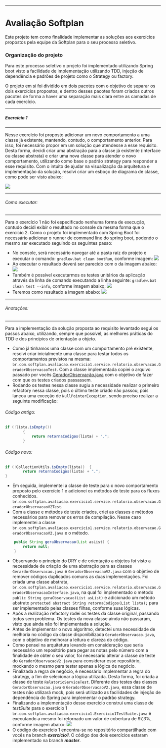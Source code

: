 ___
# Avaliação Softplan
Este projeto tem como finalidade implementar as soluções aos exercícios propostos pela equipe da Softplan para o seu processo seletivo.


### Organização do projeto
Para este processo seletivo o projeto foi implementado utilizando Spring boot visto a facilidade de implementação utilizando TDD, injeção de
dependência e padrões de projeto como o Strategy ou factory.

O projeto em si foi dividido em dois pacotes com o objetivo de separar os dois exercícios propostos, e dentro desses pacotes foram criados outros pacotes de forma a haver uma separação mais clara entre as camadas de cada exercício.

_______
##### Exercício 1
-----
Nesse exercício foi proposto adicionar um novo comportamento a uma classe já existente, mantendo, contudo, o comportamento anterior. Para isso, foi necessário propor em um solução que atendesse a esse requisito. Desta forma, decidi criar uma abstração para a classe já existente (interface ou classe abstrata) e criar uma nova classe para atender o novo comportamento, utilizando como base o padrão strategy para responder a esse requisito.
Com o intuito de ajudar na visualização da arquitetura e implementação da solução, resolvi criar um esboço de diagrama de classe, como pode ser visto abaixo:

![](https://i.imgur.com/z5rCL7z.png)

____
###### Como executar:
___

Para o exercício 1 não foi especificado nenhuma forma de execução, contudo decidi exibir o resultado no console da mesma forma que o exercício 2.
Como o projeto foi implementado com Spring Boot foi necessário adicionar o runner de command line do spring boot, podendo o mesmo ser executado seguindo os seguintes passo:
- No console, será necessário navegar até a pasta raíz do projeto e executar o comando:
`gradlew.bat clean bootRun`, conforme imagem:
![](https://i.imgur.com/2cxYMsO.jpg)
- Ao executar o resultado deverá ser parecido com o da imagem abaixo:
![](https://i.imgur.com/fQ1IsUW.jpg)
- Também é possível executarmos os testes unitários da aplicação através da linha de comando executando a linha seguinte: `gradlew.bat clean test --info`, conforme imagem abaixo:
![](https://i.imgur.com/ZmEob28.jpg)
- Teremos como resultado a imagem abaixo:
![](https://i.imgur.com/Nt95XHP.jpg)

_____

###### Anotações:
______

Para a implementação da solução proposta ao requisito levantado segui os passos abaixo, utilizando, sempre que possível, as melhores práticas do TDD e dos princípios de orientação a objeto.
- Como já tinhamos uma classe com um comportamento pré existente, resolvi criar inicialmente uma classe para testar todos os comportamentos previstos na mesma: `br.com.softplan.avaliacao.exercicio1.service.relatorio.observacao.GeradorObservacaoTest`. Com a classe implementada copiei o arquivo passado por vocês [GeradorObservação.java](https://drive.google.com/open?id=1pq8UFR0VKeFCmidKw5z-2g-duSPGLtbs) com o objetivo de fazer com que os testes criados passassem.
- Rodando os testes nessa classe sugiu a necessidade realizar o primeiro refactory nessa classe, pois o último teste criado não passou, pois lançou uma exceção de `NullPointerException`, sendo preciso realizar a seguinte modificação:

###### Código antigo:
```java
if (!lista.isEmpty()) 
		{
			return retornaCodigos(lista) + ".";
		}

```

###### Código novo:
```java
if (!CollectionUtils.isEmpty(lista))  {
		return retornaCodigos(lista) + ".";
}

```
- Em seguida, implementei a classe de teste para o novo comportamento proposto pelo exercício 1 e adicionei os métodos de teste para os fluxos conhecidos. `br.com.softplan.avaliacao.exercicio1.service.relatorio.observacao.GeradorObservacaoV2Test`.
- Com a classe e métodos de teste criados, criei as classes e métodos necessários para remover os erros de compilação. Nesse caso implementei a classe `br.com.softplan.avaliacao.exercicio1.service.relatorio.observacao.GeradorObservacaoV2.java` e o método.

```java
	public String geraObservacao(List asList) {
		return null;
	}
```
- Observando o princípio do DRY e de orientação a objetos foi visto a necessidade de criação de uma abstração para as classes `GerardorObservacao.java` e `GeradorObservacaoV2.java` com o objetivo de remover códigos duplicados comuns as duas implementações. Foi criada uma classe abstrata,  `br.com.softplan.avaliacao.exercicio1.service.relatorio.observacao.GeradorObservacaoInterface.java`, na qual foi implementado o método `public String geraObservacao(List asList)` e adicionado um método abstrato `protected abstract String retornaCodigos(List lista);` para ser implementado pelas classes filhas, conforme suas lógicas.
- Após a realização refactory rodei os testes da classe original, passando todos sem problema. Os testes da nova classe ainda não passaram, visto que ainda não foi implementada a solução.
- Antes de implementar o novo algoritmo, detectei uma necessidade de melhoria no código da classe disponibilizada `GeradorObservacao.java`, com o objetivo de melhorar a leitura e clareza do código.
- Como pensei na arquitetura levando em consideração que seria necessário um repositório para pegar as notas pelo número com a finalidade de obter o seu valor, foi necessário alterar a classe de teste do `GeradorObservacaoV2.java`  para considerar esse repositório, mockando o mesmo para testar apenas a lógica de negócio.
- Finalizada a regra de negócio, é necessário implementar a regra do strategy, a fim de selecionar a lógica utilizada. Desta forma, foi criada a classe de teste `RelatorioServiceTest`. Diferente dos testes das classes `GeradorObservacao.java` e `GeradorObservacaoV2.java`, essa classe de testes não utilizará mock, pois será utilizado as facilidades de injeção de dependência do Spring para implementar o padrão strategy.
- Finalizando a implementação desse exercício construi uma classe de *testSuite* para o exercício 1 `br.com.softplan.avaliacao.exercicio1.Exercicio1TestSuite.java` e executando a mesmo foi retornado um valor de cobertura de 97,3%, conforme imagem abaixo:
![](https://i.imgur.com/iZEnjEo.jpg)
- O código do exercício 1 encontra-se no repositório compartilhado com vocês na branch ***exercicio1***. O código dos dois exercícios estaram implementado na branch ***master***.